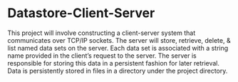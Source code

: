 # Datastore-Client-Server
This project will involve constructing a client-server system that communicates over TCP/IP sockets. The server will store, retrieve, delete, &amp; list named data sets on the server. Each data set is associated with a string name provided in the client’s request to the server. The server is responsible for storing this data in a persistent fashion for later retrieval. Data is persistently stored in files in a directory under the project directory. 
